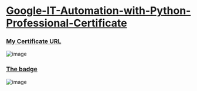 # [Google-IT-Automation-with-Python-Professional-Certificate](https://www.coursera.org/professional-certificates/google-it-automation)

### [My Certificate URL](https://coursera.org/share/66f9ffae04db1924be856544492eb4ae)

![image](https://user-images.githubusercontent.com/98630446/156115037-6bfa4bde-f158-41e9-916c-0230aacce2eb.png)

### [The badge](https://www.credly.com/badges/ea97551a-534e-4890-b9b3-a5b4d3b9796f/public_url)

![image](https://user-images.githubusercontent.com/98630446/156277492-cdcaaae1-f3d7-4716-88c4-61a8757437d2.png)
